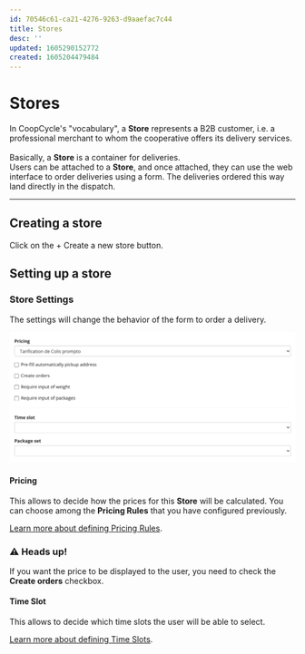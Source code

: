```yaml
---
id: 70546c61-ca21-4276-9263-d9aaefac7c44
title: Stores
desc: ''
updated: 1605290152772
created: 1605204479484
---
```


<!-- CSS -->
<link rel="stylesheet" href="https://cdn.jsdelivr.net/npm/bootstrap@4.5.3/dist/css/bootstrap.min.css" integrity="sha384-TX8t27EcRE3e/ihU7zmQxVncDAy5uIKz4rEkgIXeMed4M0jlfIDPvg6uqKI2xXr2" crossorigin="anonymous">
<!-- jQuery and JS bundle w/ Popper.js -->
<script src="https://code.jquery.com/jquery-3.5.1.slim.min.js" integrity="sha384-DfXdz2htPH0lsSSs5nCTpuj/zy4C+OGpamoFVy38MVBnE+IbbVYUew+OrCXaRkfj" crossorigin="anonymous"></script>
<script src="https://cdn.jsdelivr.net/npm/bootstrap@4.5.3/dist/js/bootstrap.bundle.min.js" integrity="sha384-ho+j7jyWK8fNQe+A12Hb8AhRq26LrZ/JpcUGGOn+Y7RsweNrtN/tE3MoK7ZeZDyx" crossorigin="anonymous"></script>
<!-- Font Awesome -->
<script src="https://kit.fontawesome.com/489c6dd9c4.js" crossorigin="anonymous"></script>

# Stores

<div class="alert alert-info" role="alert">
In CoopCycle's "vocabulary", a <strong>Store</strong> represents a B2B customer, i.e. a professional merchant to whom the cooperative offers its delivery services.<br><br>
Basically, a <strong>Store</strong> is a container for deliveries.<br>
Users can be attached to a <strong>Store</strong>, and once attached, they can use the web interface to order deliveries using a form.
The deliveries ordered this way land directly in the dispatch.
</div>

---

## Creating a store

Click on the <span class="badge badge-success">+ Create a new store</span> button.

## Setting up a store

### Store Settings

The settings will change the behavior of the form to order a delivery.

![Store Settings](/assets/images/store_settings_en.png)

#### Pricing

This allows to decide how the prices for this **Store** will be calculated.
You can choose among the **Pricing Rules** that you have configured previously.

[Learn more about defining Pricing Rules](/en/admin/actions/pricing.html).

<div class="alert alert-warning" role="alert">
<h3 class="alert-heading">⚠️ Heads up!</h3>If you want the price to be displayed to the user, you need to check the <strong>Create orders</strong> checkbox.
</div>

#### Time Slot

This allows to decide which time slots the user will be able to select.

[Learn more about defining Time Slots](/en/admin/actions/time-slots.html).
